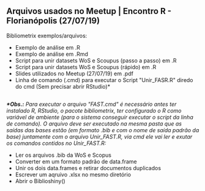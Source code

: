 ## Arquivos usados no Meetup | Encontro R - Florianópolis (27/07/19)

Bibliometrix exemplos/arquivos:

- Exemplo de análise em .R
- Exemplo de análise em .Rmd
- Script para unir datasets WoS e Scoupus (passo a passo) em .R
- Script para unir datasets WoS e Scoupus (rápido) em .R
- Slides utilizados no Meetup (27/07/19) em .pdf
- Linha de comando (.cmd) para executar o Script "Unir_FASR.R" diredo do cmd (Sem precisar abrir RStudio)*

##

*__*Obs.:__ Para executar o arquivo "FAST.cmd" é necessário antes ter instalado R, RStudio, o pacote bibliometrix, ter configurado o R como variável de ambiente (para o sistema conseguir executar o script da linha de comando). O arquivo deve ser executado na mesma pasta que as saídas das bases estão (em formato .bib e com o nome de saída padrão da base) juntamente com o arquivo Unir_FAST.R, via cmd ele vai ler e exutar os comandos contidos no Unir_FAST.R:*

- Ler os arquivos .bib da WoS e Scopus
- Converter em um formato padrão de data.frame
- Unir os dois data.frames e retirar documentos duplicados
- Escrever um aqruivo .xlsx no mesmo diretório
- Abrir o Biblioshiny()
